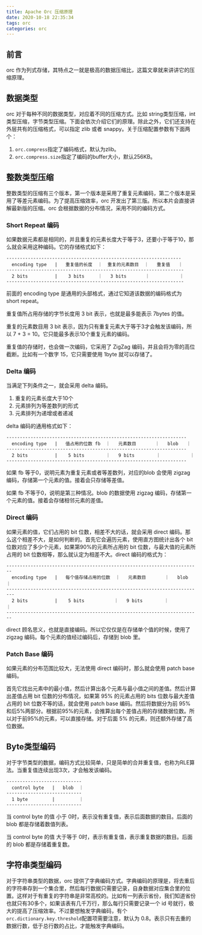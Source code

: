```yaml
---
title: Apache Orc 压缩原理
date: 2020-10-18 22:35:34
tags: orc
categories: orc
---
```




## 前言

orc 作为列式存储，其特点之一就是极高的数据压缩比，这篇文章就来讲讲它的压缩原理。



## 数据类型

orc 对于每种不同的数据类型，对应着不同的压缩方式。比如 string类型压缩，int 类型压缩，字节类型压缩。下面会依次介绍它们的原理。除此之外，它们还支持在外层共有的压缩格式，可以指定 zlib 或者 snappy。关于压缩配置参数有下面两个：

1. `orc.compress`指定了编码格式，默认为zlib。
2. `orc.compress.size`指定了编码的buffer大小，默认256KB。



## 整数类型压缩

整数类型的压缩有三个版本，第一个版本是采用了重复元素编码，第二个版本是采用了等差元素编码。为了提高压缩效率，orc 开发出了第三版。所以本片会直接讲解最新版的压缩。orc 会根据数据的分布情况，采用不同的编码方式。

### Short Repeat 编码

如果数据元素都是相同的，并且重复的元素长度大于等于3，还要小于等于10，那么就会采用这种编码。它的存储格式如下：

```shell
-----------------------------------------------------------------
  encoding type   |   重复值的长度  ｜  重复的元素数目  ｜   重复值   ｜     
------------------------------------------------------------------
  2 bits          |    3 bits     ｜   3 bits       ｜           ｜
------------------------------------------------------------------
```

前面的 encoding type 是通用的头部格式，通过它知道该数据的编码格式为 short repeat。

重复值所占用存储的字节长度用 3 bit 表示，也就是最多能表示 7bytes 的值。

重复的元素数目用 3 bit 表示，因为只有重复元素大于等于3才会触发该编码，所以 7 + 3 = 10。它只能最多表示10个重复元素的编码。

重复值的存储时，也会做一次编码，它采用了 ZigZag  编码，并且会将为零的高位截断。比如有一个数字 15，它只需要使用 1byte 就可以存储了。



### Delta 编码

当满足下列条件之一，就会采用 delta 编码。

1. 重复的元素长度大于10个
2. 元素排列为等差数列的形式
3. 元素排列为递增或者递减

delta 编码的通用格式如下：

```shell
-------------------------------------------------------------------
  encoding type   |   值占用的位数 fb  ｜   元素数目       ｜   blob   ｜     
-------------------------------------------------------------------
  2 bits          |    5 bits        ｜   9 bits        ｜           ｜
-------------------------------------------------------------------
```

如果 fb 等于0，说明元素为重复元素或者等差数列，对应的blob 会使用 zigzag 编码，存储第一个元素的值。接着会只存储等差值。

如果 fb 不等于0，说明是第三种情况。blob 的数据使用 zigzag 编码，存储第一个元素的值。接着会存储相邻元素的差值。

### Direct 编码

如果元素的值，它们占用的 bit 位数，相差不大的话，就会采用 direct 编码。那么这个相差不大，是如何判断的。首先它会遍历元素，使用直方图统计出各个 bit 位数对应了多少个元素，如果第90%的元素所占用的 bit 位数，与最大值的元素所占用的 bit 位数相等，那么就认定为相差不大。direct 编码的格式为：

```shell
------------------------------------------------------------------------
  encoding type   |   每个值存储占用的位数  ｜   元素数目       ｜   blob   ｜     
-------------------------------------------------------------------------
  2 bits          |    5 bits           ｜   9 bits        ｜           ｜
------------------------------------------------------------------------
```

direct 顾名思义，也就是直接编码。所以它仅仅是在存储单个值的时候，使用了 zigzag 编码。每个元素的值经过编码后，存储到 blob 里。

### Patch Base 编码

如果元素的分布范围比较大，无法使用 direct 编码时，那么就会使用 patch base 编码。

首先它找出元素中的最小值，然后计算出各个元素与最小值之间的差值。然后计算出差值占用 bit 位数的分布情况，如果第 95% 的元素占用的 bits 位数与最大差值占用的 bit 位数不等的话，就会使用 patch base 编码。然后将数据分为前 95%和后5%两部分。根据前95%的元素，会推算出每个差值占用的存储数据位数。所以对于前95%的元素，可以直接存储。对于后面 5% 的元素，则还额外存储了高位数据。



## Byte类型编码

对于字节类型的数据，编码方式比较简单，只是简单的合并重复值，也称为RLE算法。当重复值连续出现3次，才会触发该编码。

```shell
----------------------------
  control byte   |   blob  ｜      
----------------------------
  1 byte         |         ｜
----------------------------
```

当 control byte 的值 小于 0时，表示没有重复值，表示后面数据的数目。后面的 blob 都是存储着数值列表。

当 control byte 的值 大于等于 0时，表示有重复值，表示重复数据的数目。后面的 blob 都是存储着重复数。



## 字符串类型编码

对于字符串类型的数据，orc 提供了字典编码方式。字典编码的原理是，将去重后的字符串存到一个集合里，然后每行数据只需要记录，自身数据对应集合里的位置。这样对于有重复的字符串是非常高校的。比如有一列表示省份，我们知道省份也就只有30多个，如果该表有几千万行，那么每行只需要记录一个 id 号就行，极大的提高了压缩效率。不过要想触发字典编码，有个`orc.dictionary.key.threshold`配置项需要注意，默认为 0.8。表示只有去重的数据行数，低于总行数的占比，才能触发字典编码。

